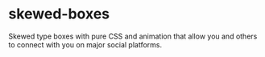 # skewed-boxes
Skewed type boxes with pure CSS and animation that allow you and others to connect  with you on major social platforms. 
